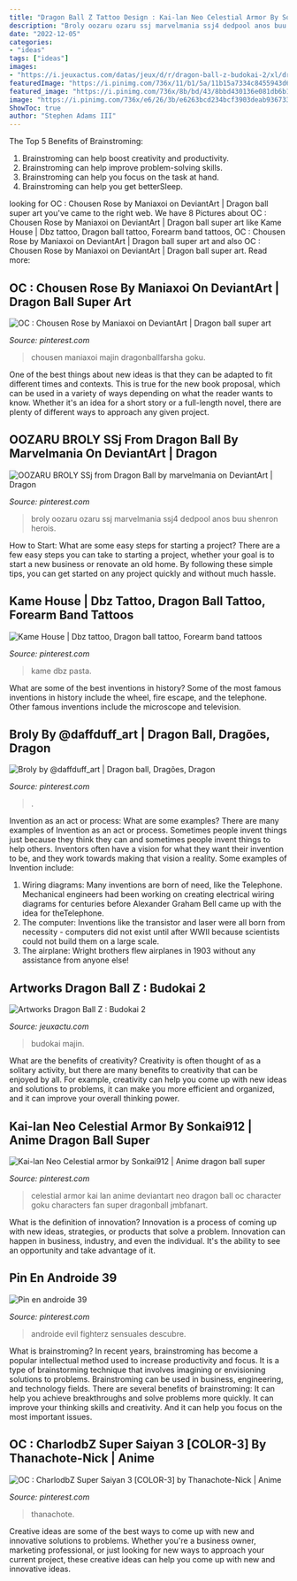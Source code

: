 ```yaml
---
title: "Dragon Ball Z Tattoo Design : Kai-lan Neo Celestial Armor By Sonkai912"
description: "Broly oozaru ozaru ssj marvelmania ssj4 dedpool anos buu shenron herois"
date: "2022-12-05"
categories:
- "ideas"
tags: ["ideas"]
images:
- "https://i.jeuxactus.com/datas/jeux/d/r/dragon-ball-z-budokai-2/xl/dragon-ball-z-budo-4e2626b97992f.jpg"
featuredImage: "https://i.pinimg.com/736x/11/b1/5a/11b15a7334c8455943d630b0046e330f.jpg"
featured_image: "https://i.pinimg.com/736x/8b/bd/43/8bbd430136e081db6b140e21fa4d5ccf.jpg"
image: "https://i.pinimg.com/736x/e6/26/3b/e6263bcd234bcf3903deab936733bdfa.jpg"
ShowToc: true
author: "Stephen Adams III"
---
```



The Top 5 Benefits of Brainstroming:
1. Brainstroming can help boost creativity and productivity.
2. Brainstroming can help improve problem-solving skills.
3. Brainstroming can help you focus on the task at hand.
4. Brainstroming can help you get betterSleep.

	

		
looking for OC : Chousen Rose by Maniaxoi on DeviantArt | Dragon ball super art you've came to the right web. We have 8 Pictures about OC : Chousen Rose by Maniaxoi on DeviantArt | Dragon ball super art like Kame House | Dbz tattoo, Dragon ball tattoo, Forearm band tattoos, OC : Chousen Rose by Maniaxoi on DeviantArt | Dragon ball super art and also OC : Chousen Rose by Maniaxoi on DeviantArt | Dragon ball super art. Read more:
		
    
## OC : Chousen Rose By Maniaxoi On DeviantArt | Dragon Ball Super Art

<img loading=lazy src="https://i.pinimg.com/736x/f6/50/bd/f650bd536a477084d32a71ad7a62ad82.jpg" onerror="this.onerror=null;this.src='https://tse4.mm.bing.net/th?id=OIP.5YN2KU3vprNTPkwGpGEsjwHaKd&amp;pid=15.1';" alt="OC : Chousen Rose by Maniaxoi on DeviantArt | Dragon ball super art">

_Source: pinterest.com_

>chousen maniaxoi majin dragonballfarsha goku. 

	

One of the best things about new ideas is that they can be adapted to fit different times and contexts. This is true for the new book proposal, which can be used in a variety of ways depending on what the reader wants to know. Whether it's an idea for a short story or a full-length novel, there are plenty of different ways to approach any given project.

    
## OOZARU BROLY SSj From Dragon Ball By Marvelmania On DeviantArt | Dragon

<img loading=lazy src="https://i.pinimg.com/736x/8b/bd/43/8bbd430136e081db6b140e21fa4d5ccf.jpg" onerror="this.onerror=null;this.src='https://tse4.mm.bing.net/th?id=OIP.gXqcGCsbgvoKBpQiVAApsQHaJ4&amp;pid=15.1';" alt="OOZARU BROLY SSj from Dragon Ball by marvelmania on DeviantArt | Dragon">

_Source: pinterest.com_

>broly oozaru ozaru ssj marvelmania ssj4 dedpool anos buu shenron herois. 

	

How to Start: What are some easy steps for starting a project?
There are a few easy steps you can take to starting a project, whether your goal is to start a new business or renovate an old home. By following these simple tips, you can get started on any project quickly and without much hassle.

    
## Kame House | Dbz Tattoo, Dragon Ball Tattoo, Forearm Band Tattoos

<img loading=lazy src="https://i.pinimg.com/736x/01/96/89/01968909643683b8a85ab7ba96c2872a.jpg" onerror="this.onerror=null;this.src='https://tse1.mm.bing.net/th?id=OIP.XvwM7tYkz-crf9asAbfY-gHaLG&amp;pid=15.1';" alt="Kame House | Dbz tattoo, Dragon ball tattoo, Forearm band tattoos">

_Source: pinterest.com_

>kame dbz pasta. 

	

What are some of the best inventions in history?
Some of the most famous inventions in history include the wheel, fire escape, and the telephone. Other famous inventions include the microscope and television.

    
## Broly By @daffduff_art | Dragon Ball, Dragões, Dragon

<img loading=lazy src="https://i.pinimg.com/736x/e6/26/3b/e6263bcd234bcf3903deab936733bdfa.jpg" onerror="this.onerror=null;this.src='https://tse2.mm.bing.net/th?id=OIP.ruxEWdrYoLRAOW2xzvctAQHaNK&amp;pid=15.1';" alt="Broly by @daffduff_art | Dragon ball, Dragões, Dragon">

_Source: pinterest.com_

>. 

	

Invention as an act or process: What are some examples?
There are many examples of Invention as an act or process. Sometimes people invent things just because they think they can and sometimes people invent things to help others. Inventors often have a vision for what they want their invention to be, and they work towards making that vision a reality. Some examples of Invention include: 
1) Wiring diagrams: Many inventions are born of need, like the Telephone. Mechanical engineers had been working on creating electrical wiring diagrams for centuries before Alexander Graham Bell came up with the idea for theTelephone.
2) The computer: Inventions like the transistor and laser were all born from necessity - computers did not exist until after WWII because scientists could not build them on a large scale.
3) The airplane: Wright brothers flew airplanes in 1903 without any assistance from anyone else!

    
## Artworks Dragon Ball Z : Budokai 2

<img loading=lazy src="https://i.jeuxactus.com/datas/jeux/d/r/dragon-ball-z-budokai-2/xl/dragon-ball-z-budo-4e2626b97992f.jpg" onerror="this.onerror=null;this.src='https://tse1.mm.bing.net/th?id=OIP.Waju436l-4BAE4XrcK3DPQHaKG&amp;pid=15.1';" alt="Artworks Dragon Ball Z : Budokai 2">

_Source: jeuxactu.com_

>budokai majin. 

	

What are the benefits of creativity?
Creativity is often thought of as a solitary activity, but there are many benefits to creativity that can be enjoyed by all. For example, creativity can help you come up with new ideas and solutions to problems, it can make you more efficient and organized, and it can improve your overall thinking power.

    
## Kai-lan Neo Celestial Armor By Sonkai912 | Anime Dragon Ball Super

<img loading=lazy src="https://i.pinimg.com/736x/11/b1/5a/11b15a7334c8455943d630b0046e330f.jpg" onerror="this.onerror=null;this.src='https://tse3.mm.bing.net/th?id=OIP.A6pNVgwtC5hyUnWV_ZKj8QHaNK&amp;pid=15.1';" alt="Kai-lan Neo Celestial armor by Sonkai912 | Anime dragon ball super">

_Source: pinterest.com_

>celestial armor kai lan anime deviantart neo dragon ball oc character goku characters fan super dragonball jmbfanart. 

	

What is the definition of innovation?
Innovation is a process of coming up with new ideas, strategies, or products that solve a problem. Innovation can happen in business, industry, and even the individual. It's the ability to see an opportunity and take advantage of it.

    
## Pin En Androide 39

<img loading=lazy src="https://i.pinimg.com/736x/fa/0a/a1/fa0aa1d1ba166c40d5826a50cb8cf28c.jpg" onerror="this.onerror=null;this.src='https://tse2.mm.bing.net/th?id=OIP.Cx0RLcCn5Bnmi0yuxOtLQgHaLI&amp;pid=15.1';" alt="Pin en androide 39">

_Source: pinterest.com_

>androide evil fighterz sensuales descubre. 

	

What is brainstroming?
In recent years, brainstroming has become a popular intellectual method used to increase productivity and focus. It is a type of brainstorming technique that involves imagining or envisioning solutions to problems. Brainstroming can be used in business, engineering, and technology fields.
There are several benefits of brainstroming: It can help you achieve breakthroughs and solve problems more quickly. It can improve your thinking skills and creativity. And it can help you focus on the most important issues.

    
## OC : CharlodbZ Super Saiyan 3 [COLOR-3] By Thanachote-Nick | Anime

<img loading=lazy src="https://i.pinimg.com/736x/9a/a8/f7/9aa8f720cea97bb3f9bd106f61ebfe4e.jpg" onerror="this.onerror=null;this.src='https://tse2.mm.bing.net/th?id=OIP.4t0CsSA5AQTBa87i7FtJ6wHaKd&amp;pid=15.1';" alt="OC : CharlodbZ Super Saiyan 3 [COLOR-3] by Thanachote-Nick | Anime">

_Source: pinterest.com_

>thanachote. 

	

Creative ideas are some of the best ways to come up with new and innovative solutions to problems. Whether you're a business owner, marketing professional, or just looking for new ways to approach your current project, these creative ideas can help you come up with new and innovative ideas.

